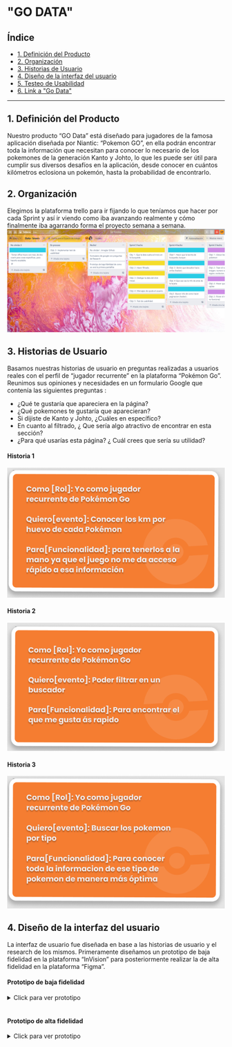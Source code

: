 # "GO DATA"

## Índice

* [1. Definición del Producto](#1-Definición-del-Producto)
* [2. Organización](#2-Organización)
* [3. Historias de Usuario](#3-Historias-de-Usuario)
* [4. Diseño de la interfaz del usuario](#4-Diseño-de-la-interfaz-del-usuario)
* [5. Testeo de Usabilidad](#5-Testeo-de-Usabilidad)
* [6. Link a "Go Data"](#6-Link-a-go-data)


***

## 1. Definición del Producto
Nuestro producto “GO Data” está diseñado para jugadores de la famosa aplicación diseñada por Niantic: “Pokemon GO”, en ella podrán encontrar toda la información que necesitan para conocer lo necesario de los pokemones de la generación Kanto y Johto, lo que les puede ser útil para cumplir sus diversos desafíos en la aplicación, desde conocer en cuántos kilómetros eclosiona un pokemón, hasta la probabilidad de encontrarlo. 


## 2. Organización
Elegimos la plataforma trello para ir fijando lo que teníamos que hacer por cada Sprint y así ir viendo como  iba avanzando realmente y cómo finalmente iba agarrando forma el proyecto semana a semana.
![Trello](src/pictures/Trello.PNG)


## 3. Historias de Usuario
Basamos nuestras historias de usuario en preguntas realizadas a usuarios reales con el perfil de “jugador recurrente” en la plataforma “Pokémon Go”. Reunimos sus opiniones y necesidades en un formulario Google que contenía las siguientes preguntas : 
* ¿Qué te gustaría que apareciera en la página?
* ¿Qué pokemones te gustaría que aparecieran?
* Si dijiste de Kanto y Johto, ¿Cuáles en específico?
* En cuanto al filtrado, ¿ Que sería algo atractivo de encontrar en esta sección?
* ¿Para qué usarías esta página? ¿ Cuál crees que sería su utilidad?

#### Historia 1 
![Historia 1](src/pictures/HISTORIA1.PNG)

#### Historia 2 
![Historia 2](src/pictures/HISTORIA2.PNG)

#### Historia 3 
![Historia 3](src/pictures/HISTORIA3.PNG)


## 4. Diseño de la interfaz del usuario
La interfaz de usuario fue diseñada en base a las historias de usuario y el research de los mismos. Primeramente diseñamos un prototipo de baja fidelidad en la plataforma “InVision” para posteriormente realizar la de alta fidelidad en la plataforma “Figma”.

#### Prototipo de baja fidelidad

<details>
<summary>Click para ver prototipo</summary>

> ![Prototipo de alta fidelidad](src/pictures/BajaFidelidadPokemon.png)

</details>
<br>

#### Prototipo de alta fidelidad

<details>
<summary>Click para ver prototipo</summary>

> ![Prototipo de alta fidelidad](src/pictures/AltaFidelidad.jpg)
<br>

## 5. Testeo de Usabilidad
Los test de usabilidad los realizamos con 3 usuarios varones que van desde los 11 años a los 27 años de edad, todos usuarios recurrentes de “Pokémon GO”. Para testear la web, les dimos a cada uno 3 misiones o tareas a realizar en la misma y una exploración libre por la página comentando sus recomendaciones y sensaciones.
Las Misiones eran las siguientes: 
* “Supongamos que quieres buscar un Pokémon, ¿Dónde lo harías?”
* “Quieres saber cuáles son los Pokémones de Kanto, ¿Cómo lo harías?”
* “Ve al final de la página, supongamos que quieres volver a subir, ¿cómo lo harías?” 
* Explora libremente por la página, ¿hay alguna recomendación?

A continuación se muestran imágenes a modo tabla con los hallazgos del test de usabilidad
#### Usuario 1 
![Usuario 1](src/pictures/testU1.PNG)


#### Usuario 2
![Usuario 2](src/pictures/testU2.PNG)


#### Usuario 3
![Usuario 3](src/pictures/testU3.PNG)


## 6. Link a "GO data"